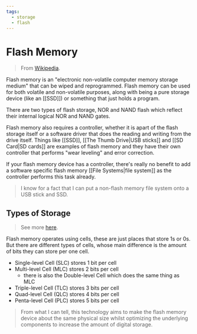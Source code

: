 ```yaml
---
tags:
  - storage
  - flash
---
```

# Flash Memory

>From [Wikipedia](https://en.wikipedia.org/wiki/Flash_memory).

Flash memory is an "electronic non-volatile computer memory storage medium" that can be wiped and reprogrammed. Flash memory can be used for both volatile and non-volatile purposes, along with being a pure storage device (like an [[SSD]]) or something that just holds a program.

There are two types of flash storage, NOR and NAND flash which reflect their internal logical NOR and NAND gates.

Flash memory also requires a controller, whether it is apart of the flash storage itself or a software driver that does the reading and writing from the drive itself. Things like [[SSD]], [[The Thumb Drive|USB sticks]] and [[SD Card|SD cards]] are examples of flash memory and they have their own controller that performs "wear leveling" and error correction.

If your flash memory device has a controller, there's really no benefit to add a software specific flash memory [[File Systems|file system]] as the controller performs this task already.

>I know for a fact that I can put a non-flash memory file system onto a USB stick and SSD.

## Types of Storage

>See more [here](https://en.wikipedia.org/wiki/Multi-level_cell).

Flash memory operates using cells, these are just places that store 1s or 0s. But there are different types of cells, whose main difference is the amount of bits they can store per one cell.

- Single-level Cell (SLC) stores 1 bit per cell
- Multi-level Cell (MLC) stores 2 bits per cell
    - there is also the Double-level Cell which does the same thing as MLC
- Triple-level Cell (TLC) stores 3 bits per cell
- Quad-level Cell (QLC) stores 4 bits per cell
- Penta-level Cell (PLC) stores 5 bits per cell

>From what I can tell, this technology aims to make the flash memory device about the same physical size whilst optimizing the underlying components to increase the amount of digital storage.
